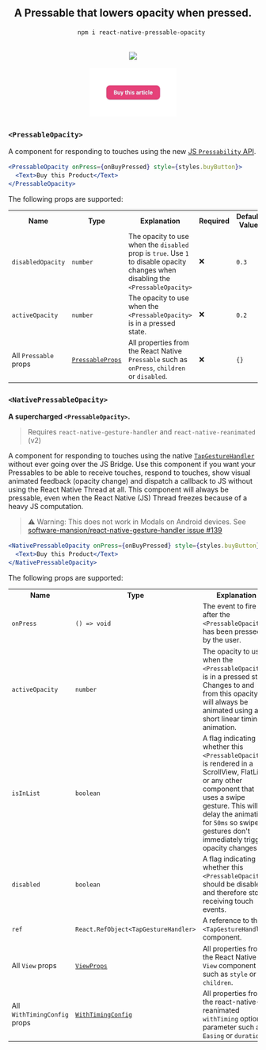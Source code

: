 <div align="center">
  <h2 align="center">A Pressable that lowers opacity when pressed.</h2>
  <pre align="center">
    <code>npm i react-native-pressable-opacity</code>
  </pre>
  <a align="center" href="https://npmjs.org/react-native-pressable-opacity"><img align="center" src="https://img.shields.io/npm/v/react-native-pressable-opacity?color=%237f78d2"></a>

  <br />
  <br />

  <img src="img/opacity.gif" width="35%">
  <br />
</div>

### `<PressableOpacity>`

A component for responding to touches using the new [JS `Pressability` API](https://reactnative.dev/docs/pressable).

```jsx
<PressableOpacity onPress={onBuyPressed} style={styles.buyButton}>
  <Text>Buy this Product</Text>
</PressableOpacity>
```

The following props are supported:

<table>
  <tr>
    <th>Name</th>
    <th>Type</th>
    <th>Explanation</th>
    <th>Required</th>
    <th>Default Value</th>
  </td>
  <tr>
    <td><code>disabledOpacity</code></td>
    <td><code>number</code></td>
    <td>The opacity to use when the <code>disabled</code> prop is <code>true</code>. Use <code>1</code> to disable opacity changes when disabling the <code>&lt;PressableOpacity&gt;</code></td>
    <td>❌</td>
    <td><code>0.3</code></td>
  </tr>
  <tr>
    <td><code>activeOpacity</code></td>
    <td><code>number</code></td>
    <td>The opacity to use when the <code>&lt;PressableOpacity&gt;</code> is in a pressed state.</td>
    <td>❌</td>
    <td><code>0.2</code></td>
  </tr>
  <tr>
    <td>All <code>Pressable</code> props</td>
    <td><a href="https://reactnative.dev/docs/pressable"><code>PressableProps</code></a></td>
    <td>All properties from the React Native <code>Pressable</code> such as <code>onPress</code>, <code>children</code> or <code>disabled</code>.
    <td>❌</td>
    <td><code>{}</code></td>
  </tr>
</table>


### `<NativePressableOpacity>`

**A supercharged `<PressableOpacity>`.**

> Requires `react-native-gesture-handler` and `react-native-reanimated` (v2)

A component for responding to touches using the native [`TapGestureHandler`](https://docs.swmansion.com/react-native-gesture-handler/docs/handler-tap/) without ever going over the JS Bridge. Use this component if you want your Pressables to be able to receive touches, respond to touches, show visual animated feedback (opacity change) and dispatch a callback to JS without using the React Native Thread at all. This component will always be pressable, even when the React Native (JS) Thread freezes because of a heavy JS computation.

> ⚠️ Warning: This does not work in Modals on Android devices. See [software-mansion/react-native-gesture-handler issue #139](https://github.com/software-mansion/react-native-gesture-handler/issues/139)

```jsx
<NativePressableOpacity onPress={onBuyPressed} style={styles.buyButton}>
  <Text>Buy this Product</Text>
</NativePressableOpacity>
```

The following props are supported:

<table>
  <tr>
    <th>Name</th>
    <th>Type</th>
    <th>Explanation</th>
    <th>Required</th>
    <th>Default Value</th>
  </td>
  <tr>
    <td><code>onPress</code></td>
    <td><code>() => void</code></td>
    <td>The event to fire after the <code>&lt;PressableOpacity&gt;</code> has been pressed by the user.</td>
    <td>✅</td>
    <td><code>undefined</code></td>
  </tr>
  <tr>
    <td><code>activeOpacity</code></td>
    <td><code>number</code></td>
    <td>The opacity to use when the <code>&lt;PressableOpacity&gt;</code> is in a pressed state. Changes to and from this opacity will always be animated using a short linear timing animation.</td>
    <td>❌</td>
    <td><code>0.2</code></td>
  </tr>
  <tr>
    <td><code>isInList</code></td>
    <td><code>boolean</code></td>
    <td>A flag indicating whether this <code>&lt;PressableOpacity&gt;</code> is rendered in a ScrollView, FlatList or any other component that uses a swipe gesture. This will delay the animation for <code>50ms</code> so swipe gestures don't immediately trigger opacity changes</td>
    <td>❌</td>
    <td><code>false</code></td>
  </tr>
  <tr>
    <td><code>disabled</code></td>
    <td><code>boolean</code></td>
    <td>A flag indicating whether this <code>&lt;PressableOpacity&gt;</code> should be disabled and therefore stop receiving touch events.</td>
    <td>❌</td>
    <td><code>false</code></td>
  </tr>
  <tr>
    <td><code>ref</code></td>
    <td><code>React.RefObject&lt;TapGestureHandler&gt;</code></td>
    <td>A reference to the <code>&lt;TapGestureHandler&gt;</code> component.</td>
    <td>❌</td>
    <td><code>false</code></td>
  </tr>
  <tr>
    <td>All <code>View</code> props</td>
    <td><a href="https://reactnative.dev/docs/view"><code>ViewProps</code></a></td>
    <td>All properties from the React Native <code>View</code> component such as <code>style</code> or <code>children</code>.
    <td>❌</td>
    <td><code>{}</code></td>
  </tr>
  <tr>
    <td>All <code>WithTimingConfig</code> props</td>
    <td><a href="https://docs.swmansion.com/react-native-reanimated/docs/next/api/withTiming#options-object"><code>WithTimingConfig</code></a></td>
    <td>All properties from the react-native-reanimated <code>withTiming</code> options parameter such as <code>Easing</code> or <code>duration</code>.
    <td>❌</td>
    <td><code>{ duration: 50, easing: Easing.linear }</code></td>
  </tr>
</table>
